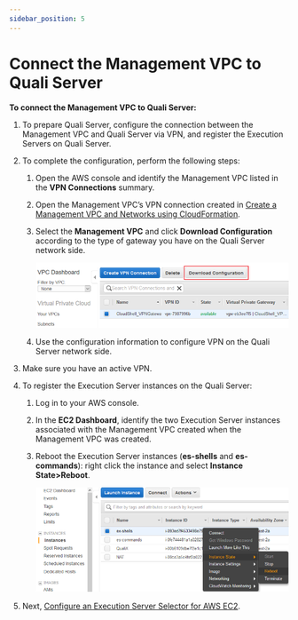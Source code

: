 ```yaml
---
sidebar_position: 5
---
```


# Connect the Management VPC to Quali Server

**To connect the Management VPC to Quali Server:**

1. To prepare Quali Server, configure the connection between the Management VPC and Quali Server via VPN, and register the Execution Servers on Quali Server.
2. To complete the configuration, perform the following steps:
    1. Open the AWS console and identify the Management VPC listed in the **VPN Connections** summary.
    2. Open the Management VPC’s VPN connection created in [Create a Management VPC and Networks using CloudFormation](./create-a-management-vpc/index.md).
    3. Select the **Management VPC** and click **Download Configuration** according to the type of gateway you have on the Quali Server network side.
        
        ![](/Images/Admin-Guide/AWS-deployment-type/AWSDeploymentTypeInstallation.png)
        
    4. Use the configuration information to configure VPN on the Quali Server network side.
3. Make sure you have an active VPN.
4. To register the Execution Server instances on the Quali Server:
    
    1. Log in to your AWS console.
        
    2. In the **EC2 Dashboard**, identify the two Execution Server instances associated with the Management VPC created when the Management VPC was created.
        
    3. Reboot the Execution Server instances (**es-shells** and **es-commands**): right click the instance and select **Instance State>Reboot**.
        
        ![](/Images/Admin-Guide/AWS-deployment-type/CloudFormationRebootExecutionServers.png)
        
5. Next, [Configure an Execution Server Selector for AWS EC2](./configure-an-execution-server-selector-for-aws-ec2.md).
